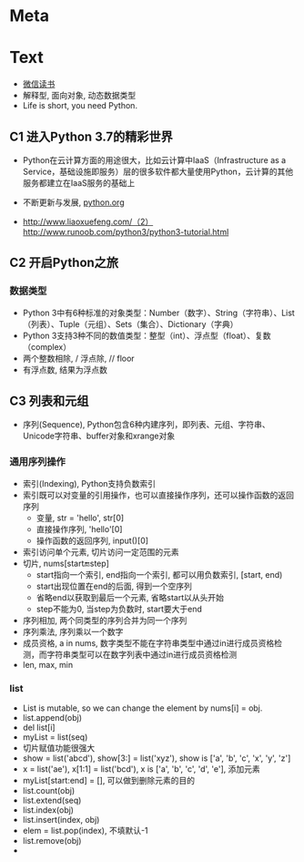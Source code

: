 # Meta
# Text
- [微信读书](https://weread.qq.com/web/reader/5ec326407198d66c5ec29c3)
- 解释型, 面向对象, 动态数据类型
- Life is short, you need Python.
## C1 进入Python 3.7的精彩世界
- Python在云计算方面的用途很大，比如云计算中IaaS（Infrastructure as a Service，基础设施即服务）层的很多软件都大量使用Python，云计算的其他服务都建立在IaaS服务的基础上

- 不断更新与发展, [python.org](http://www.python.org)
- http://www.liaoxuefeng.com/（2）http://www.runoob.com/python3/python3-tutorial.html

## C2 开启Python之旅
### 数据类型
- Python 3中有6种标准的对象类型：Number（数字）、String（字符串）、List（列表）、Tuple（元组）、Sets（集合）、Dictionary（字典）
- Python 3支持3种不同的数值类型：整型（int）、浮点型（float）、复数（complex）
- 两个整数相除, / 浮点除, // floor
- 有浮点数, 结果为浮点数


## C3 列表和元组
- 序列(Sequence), Python包含6种内建序列，即列表、元组、字符串、Unicode字符串、buffer对象和xrange对象
### 通用序列操作
- 索引(Indexing), Python支持负数索引
- 索引既可以对变量的引用操作，也可以直接操作序列，还可以操作函数的返回序列
    - 变量, str = 'hello', str[0]
    - 直接操作序列, 'hello'[0]
    - 操作函数的返回序列, input()[0]
- 索引访问单个元素, 切片访问一定范围的元素
- 切片, nums[start:end:step]
    - start指向一个索引, end指向一个索引, 都可以用负数索引, [start, end)
    - start出现位置在end的后面, 得到一个空序列
    - 省略end以获取到最后一个元素, 省略start以从头开始
    - step不能为0, 当step为负数时, start要大于end
- 序列相加, 两个同类型的序列合并为同一个序列
- 序列乘法, 序列乘以一个数字
- 成员资格, a in nums, 数字类型不能在字符串类型中通过in进行成员资格检测，而字符串类型可以在数字列表中通过in进行成员资格检测
- len, max, min
### list
- List is mutable, so we can change the element by nums[i] = obj.
- list.append(obj)
- del list[i]
- myList = list(seq)
- 切片赋值功能很强大
- show = list('abcd'), show[3:] = list('xyz'), show is ['a', 'b', 'c', 'x', 'y', 'z']
- x = list('ae'), x[1:1] = list('bcd'), x is ['a', 'b', 'c', 'd', 'e'], 添加元素
- myList[start:end] = [], 可以做到删除元素的目的
- list.count(obj)
- list.extend(seq)
- list.index(obj)
- list.insert(index, obj)
- elem = list.pop(index), 不填默认-1
- list.remove(obj)
- 